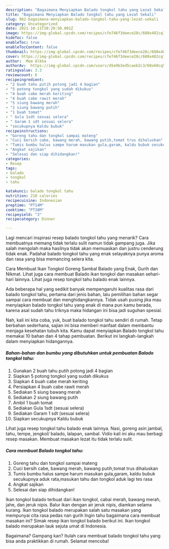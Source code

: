 ```yaml
---
description: "Bagaimana Menyiapkan Balado tongkol tahu yang Lezat Sekali"
title: "Bagaimana Menyiapkan Balado tongkol tahu yang Lezat Sekali"
slug: 962-bagaimana-menyiapkan-balado-tongkol-tahu-yang-lezat-sekali
category: Uncategorized
date: 2021-10-11T20:29:50.091Z
image: https://img-global.cpcdn.com/recipes/cfe746f3deece28c/680x482cq70/balado-tongkol-tahu-foto-resep-utama.jpg
hideToc: false
enableToc: true
enableTocContent: false
thumbnail: https://img-global.cpcdn.com/recipes/cfe746f3deece28c/680x482cq70/balado-tongkol-tahu-foto-resep-utama.jpg
cover: https://img-global.cpcdn.com/recipes/cfe746f3deece28c/680x482cq70/balado-tongkol-tahu-foto-resep-utama.jpg
author:  Mom Alkha
authorAv:  https://img-global.cpcdn.com/users/d5e9b3ed5caeb2c3/60x60cq50/avatar.jpg
ratingvalue: 3.3
reviewcount: 6
recipeingredient:
- "2 buah tahu putih potong jadi 4 bagian"
- "5 potong tongkol yang sudah dikukus"
- "4 buah cabe merah keriting"
- "4 buah cabe rawit merah"
- "5 siung bawang merah"
- "2 siung bawang putih"
- "1 buah tomat"
- " Gula 1sdt sesuai selera"
- " Garam 1 sdt sesuai selera"
- "secukupnya Kaldu bubuk"
recipeinstructions:
- "Goreng tahu dan tongkol sampai mateng"
- "Cuci bersih cabe, bawang merah, bawang putih,tomat trus dihaluskan"
- "Tumis bumbu halus sampe harum masukan gula,garam, kaldu bubuk secukupnya aduk rata,masukan tahu dan tongkol aduk lagi tes rasa"
- "Angkat sajikan"
- "Selesai dan siap dihidangkan!"
categories:
- Resep
tags:
- balado
- tongkol
- tahu

katakunci: balado tongkol tahu 
nutrition: 218 calories
recipecuisine: Indonesian
preptime: "PT14M"
cooktime: "PT38M"
recipeyield: "3"
recipecategory: Dinner

---
```



Lagi mencari inspirasi resep balado tongkol tahu yang menarik? Cara membuatnya memang tidak terlalu sulit namun tidak gampang juga. Jika salah mengolah maka hasilnya tidak akan memuaskan dan justru cenderung tidak enak. Padahal balado tongkol tahu yang enak selayaknya punya aroma dan rasa yang bisa memancing selera kita.


Cara Membuat Ikan Tongkol Goreng Sambal Balado yang Enak, Gurih dan Nikmat. Lihat juga cara membuat Balado ikan tongkol dan masakan sehari-hari lainnya. Lihat juga resep tongkol tahu balado enak lainnya.

Ada beberapa hal yang sedikit banyak mempengaruhi kualitas rasa dari balado tongkol tahu, pertama dari jenis bahan, lalu pemilihan bahan segar sampai cara membuat dan menghidangkannya. Tidak usah pusing jika mau menyiapkan balado tongkol tahu yang enak di mana pun kamu berada, karena asal sudah tahu triknya maka hidangan ini bisa jadi suguhan spesial.


Nah, kali ini kita coba, yuk, buat balado tongkol tahu sendiri di rumah. Tetap berbahan sederhana, sajian ini bisa memberi manfaat dalam membantu menjaga kesehatan tubuh kita. Kamu dapat menyiapkan Balado tongkol tahu memakai 10 bahan dan 4 tahap pembuatan. Berikut ini langkah-langkah dalam menyiapkan hidangannya.

<!--inarticleads1-->

##### Bahan-bahan dan bumbu yang dibutuhkan untuk pembuatan Balado tongkol tahu:

1. Gunakan 2 buah tahu putih potong jadi 4 bagian
1. Siapkan 5 potong tongkol yang sudah dikukus
1. Siapkan 4 buah cabe merah keriting
1. Persiapkan 4 buah cabe rawit merah
1. Sediakan 5 siung bawang merah
1. Sediakan 2 siung bawang putih
1. Ambil 1 buah tomat
1. Sediakan  Gula 1sdt (sesuai selera)
1. Sediakan  Garam 1 sdt (sesuai selera)
1. Siapkan secukupnya Kaldu bubuk


Lihat juga resep tongkol tahu balado enak lainnya. Nasi, goreng asin jambal, tahu, tempe, jengkol/ balado, lalapan, sambal. Vidio kali ini aku mau berbagi resep masakan. Membuat masakan lezat itu tidak terlalu sulit. 

<!--inarticleads2-->

##### Cara membuat Balado tongkol tahu:

1. Goreng tahu dan tongkol sampai mateng
1. Cuci bersih cabe, bawang merah, bawang putih,tomat trus dihaluskan
1. Tumis bumbu halus sampe harum masukan gula,garam, kaldu bubuk secukupnya aduk rata,masukan tahu dan tongkol aduk lagi tes rasa
1. Angkat sajikan
1. Selesai dan siap dihidangkan!

Ikan tongkol balado terbuat dari ikan tongkol, cabai merah, bawang merah, jahe, dan jeruk nipis. Balur ikan dengan air jeruk nipis, diamkan selama kurang. Ikan tongkol balado merupakan salah satu masakan yang mempunyai cita rasa pedas nan gurih Ingin tahu bagaimana cara membuat masakan ini? Simak resep ikan tongkol balado berikut ini. Ikan tongkol balado merupakan lauk sejuta umat di Indonesia. 

Bagaimana? Gampang kan? Itulah cara membuat balado tongkol tahu yang bisa anda praktikkan di rumah. Selamat mencoba!
